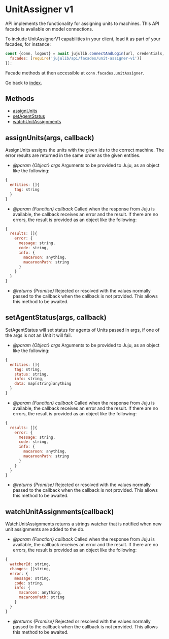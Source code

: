 <!---
NOTE: this file has been generated by the doc command in js-libjuju
on Tue 2018/11/27 16:23:14 UTC. Do not manually edit this file.
--->
# UnitAssigner v1

API implements the functionality for assigning units to machines.
This API facade is available on model connections.

To include UnitAssignerV1 capabilities in your client, load it as
part of your facades, for instance:
```javascript
const {conn, logout} = await jujulib.connectAndLogin(url, credentials, {
  facades: [require('jujulib/api/facades/unit-assigner-v1')]
});
```
Facade methods at then accessible at `conn.facades.unitAssigner`.

Go back to [index](index.md).

## Methods
- [assignUnits](#assignUnitsargs-callback)
- [setAgentStatus](#setAgentStatusargs-callback)
- [watchUnitAssignments](#watchUnitAssignmentscallback)

## assignUnits(args, callback)
 AssignUnits assigns the units with the given ids to the correct machine.
    The  error results are returned in the same order as the given
    entities.

- *@param {Object} args* Arguments to be provided to Juju, as an object like
  the following:
```javascript
{
  entities: []{
    tag: string
  }
}
```
- *@param {Function} callback* Called when the response from Juju is available,
  the callback receives an error and the result. If there are no errors, the
  result is provided as an object like the following:
```javascript
{
  results: []{
    error: {
      message: string,
      code: string,
      info: {
        macaroon: anything,
        macaroonPath: string
      }
    }
  }
}
```
- *@returns {Promise}* Rejected or resolved with the values normally passed to
  the callback when the callback is not provided.
  This allows this method to be awaited.

## setAgentStatus(args, callback)
SetAgentStatus will set status for agents of Units passed in args, if one
    of the args is not an Unit it will fail.

- *@param {Object} args* Arguments to be provided to Juju, as an object like
  the following:
```javascript
{
  entities: []{
    tag: string,
    status: string,
    info: string,
    data: map[string]anything
  }
}
```
- *@param {Function} callback* Called when the response from Juju is available,
  the callback receives an error and the result. If there are no errors, the
  result is provided as an object like the following:
```javascript
{
  results: []{
    error: {
      message: string,
      code: string,
      info: {
        macaroon: anything,
        macaroonPath: string
      }
    }
  }
}
```
- *@returns {Promise}* Rejected or resolved with the values normally passed to
  the callback when the callback is not provided.
  This allows this method to be awaited.

## watchUnitAssignments(callback)
WatchUnitAssignments returns a strings watcher that is notified when new
    unit assignments are added to the db.

- *@param {Function} callback* Called when the response from Juju is available,
  the callback receives an error and the result. If there are no errors, the
  result is provided as an object like the following:
```javascript
{
  watcherId: string,
  changes: []string,
  error: {
    message: string,
    code: string,
    info: {
      macaroon: anything,
      macaroonPath: string
    }
  }
}
```
- *@returns {Promise}* Rejected or resolved with the values normally passed to
  the callback when the callback is not provided.
  This allows this method to be awaited.